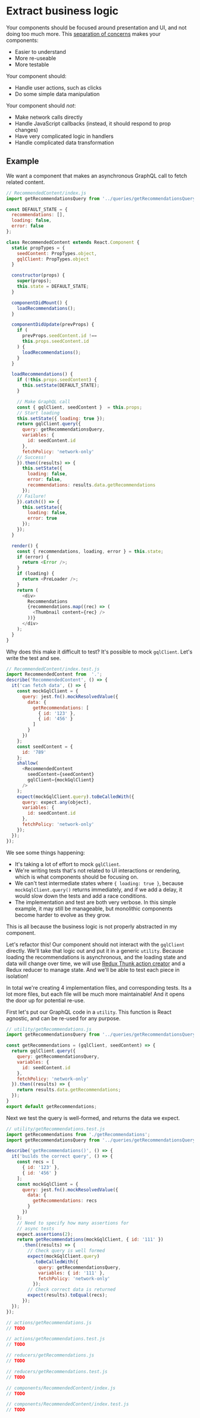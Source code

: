 # Extract business logic
Your components should be focused around presentation and UI, and not doing too much more. This [separation of concerns](https://en.wikipedia.org/wiki/Separation_of_concerns) makes your components:

* Easier to understand
* More re-useable
* More testable

Your component should:

* Handle user actions, such as clicks
* Do some simple data manipulation

Your component should *not*:

* Make network calls directly
* Handle JavaScript callbacks (instead, it  should respond to prop changes)
* Have very complicated logic in handlers
* Handle complicated data transformation

## Example
We want a component that makes an asynchronous GraphQL call to fetch related content.

```javascript
// RecommendedContent/index.js
import getRecommendationsQuery from '../queries/getRecommendationsQuery';

const DEFAULT_STATE = {
  recommendations: [],
  loading: false,
  error: false
};

class RecommendedContent extends React.Component {
  static propTypes = {
    seedContent: PropTypes.object,
    gqlClient: PropTypes.object
  }

  constructor(props) {
    super(props);
    this.state = DEFAULT_STATE;
  }

  componentDidMount() {
    loadRecommendations();
  }

  componentDidUpdate(prevProps) {
    if (
      prevProps.seedContent.id !==
      this.props.seedContent.id
    ) {
      loadRecommendations();
    }
  }

  loadRecommendations() {
    if (!this.props.seedContent) {
      this.setState(DEFAULT_STATE);
    }

    // Make GraphQL call
    const { gqlClient, seedContent }  = this.props;
    // Start loading
    this.setState({ loading: true });
    return gqlClient.query({
      query: getRecommendationsQuery,
      variables: {
        id: seedContent.id
      },
      fetchPolicy: 'network-only'
    // Success!
    }).then((results) => {
      this.setState({
        loading: false,
        error: false,
        recommendations: results.data.getRecommendations
      });
    // Failure!
    }).catch(() => {
      this.setState({
        loading: false,
        error: true
      });
    });
  }

  render() {
    const { recommendations, loading, error } = this.state;
    if (error) {
      return <Error />;
    }
    if (loading) {
      return <PreLoader />;
    }
    return (
      <div>
        Recommendations
        {recommendations.map((rec) => (
          <Thumbnail content={rec} />
        ))}
      </div>
    );
  }
}
```
Why does this make it difficult to test? It's possible to mock `gqlClient`. Let's write the test and see.

```javascript
// RecommendedContent/index.test.js
import RecommendedContent from  '.';
describe('RecommendedContent', () => {
  it('can fetch data', () => {
    const mockGqlClient = {
      query: jest.fn().mockResolvedValue({
        data: {
          getRecommendations: [
            { id: '123' },
            { id: '456' }
          ]
        }
      })
    };
    const seedContent = {
      id: '789'
    };
    shallow(
      <RecommendedContent
        seedContent={seedContent}
        gqlClient={mockGqlClient}
      />
    );
    expect(mockGqlClient.query).toBeCalledWith({
      query: expect.any(object),
      variables: {
        id: seedContent.id
      },
      fetchPolicy: 'network-only'
    });
  });
});
```
We see some things happening:
* It's taking a lot of effort to mock `gqlClient`.
* We're writing tests that's not related to UI interactions or rendering, which is what components should be focusing on.
* We can't test intermediate states where `{ loading: true }`, because `mockGqlClient.query()` returns immediately, and if we add a delay, it would slow down the tests and add a race conditions.
* The implementation and test are both very verbose. In this simple example, it may still be manageable, but monolithic components become harder to evolve as they grow.

This is all because the business logic is not properly abstracted in my component.

Let's refactor this! Our component should not interact with the `gqlClient` directly. We'll take that logic out and put it in a generic `utility`. Because loading the recommendations is asynchronous, and the loading state and data will change over time, we will use [Redux Thunk action creator](https://github.com/reduxjs/redux-thunk) and a Redux reducer to manage state. And we'll be able to test each piece in isolation!

In total we're creating 4 implementation files, and corresponding tests. Its a lot more files, but each file will be much more maintainable! And it opens the door up for potential re-use.

First let's put our GraphQL code in a `utility`. This function is React agnostic, and can be re-used for any purpose.

```javascript
// utility/getRecommendations.js
import getRecommendationsQuery from '../queries/getRecommendationsQuery';

const getRecommendations = (gqlClient, seedContent) => {
  return gqlClient.query({
    query: getRecommendationsQuery,
    variables: {
      id: seedContent.id
    },
    fetchPolicy: 'network-only'
  }).then((results) => {
    return results.data.getRecommendations;
  });
}
export default getRecommendations;
```
Next we test the query is well-formed, and returns the data we expect.
```javascript
// utility/getRecommendations.test.js
import getRecommendations from './getRecommendations';
import getRecommendationsQuery from '../queries/getRecommendationsQuery';

describe('getRecommendations()', () => {
  it('builds the correct query', () => {
    const recs = [
      { id: '123' },
      { id: '456' }
    ];
    const mockGqlClient = {
      query: jest.fn().mockResolvedValue({
        data: {
          getRecommendations: recs
        }
      })
    };
    // Need to specify how many assertions for
    // async tests
    expect.assertions(2);
    return getRecommendations(mockGqlClient, { id: '111' })
      .then((results) => {
        // Check query is well formed
        expect(mockGqlClient.query)
          .toBeCalledWith({
            query: getRecommendationsQuery,
            variables: { id: '111' },
            fetchPolicy: 'network-only'
          });
        // Check correct data is returned
        expect(results).toEqual(recs);
      });
  });
});
```

```javascript
// actions/getRecommendations.js
// TODO
```

```javascript
// actions/getRecommendations.test.js
// TODO
```

```javascript
// reducers/getRecommendations.js
// TODO
```

```javascript
// reducers/getRecommendations.test.js
// TODO
```

```javascript
// components/RecommendedContent/index.js
// TODO
```

```javascript
// components/RecommendedContent/index.test.js
// TODO
```